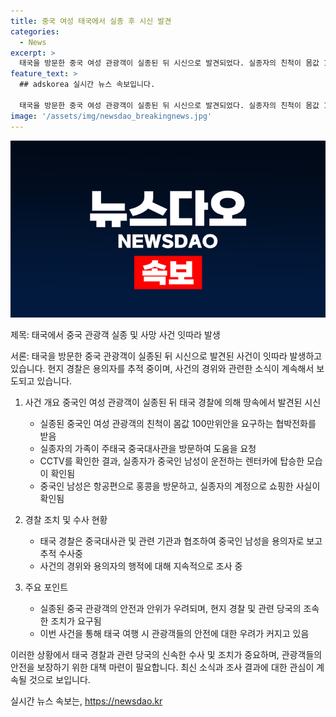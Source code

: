```yaml
---
title: 중국 여성 태국에서 실종 후 시신 발견
categories:
  - News
excerpt: >
  태국을 방문한 중국 여성 관광객이 실종된 뒤 시신으로 발견되었다. 실종자의 친척이 몸값 100만위안(1억9000만원)을 요구하는 협박전화를 받았고, 실종자의 친구가 실종을 경찰에 신고했다. CCTV 영상에서는 실종자가 중국인 남성이 운전하는 렌터카에 탄 모습과, 이후 중국인 남성이 실종자를 차에 태우고 트렁크에서 물건을 꺼내는 모습이 확인되었다. 또한, 이 중국인 남성은 홍콩과 마카오를 방문했고, 경찰은 이를 용의자로 지목하고 추적 중이다.
feature_text: >
  ## adskorea 실시간 뉴스 속보입니다.

  태국을 방문한 중국 여성 관광객이 실종된 뒤 시신으로 발견되었다. 실종자의 친척이 몸값 100만위안(1억9000만원)을 요구하는 협박전화를 받았고, 실종자의 친구가 실종을 경찰에 신고했다. CCTV 영상에서는 실종자가 중국인 남성이 운전하는 렌터카에 탄 모습과, 이후 중국인 남성이 실종자를 차에 태우고 트렁크에서 물건을 꺼내는 모습이 확인되었다. 또한, 이 중국인 남성은 홍콩과 마카오를 방문했고, 경찰은 이를 용의자로 지목하고 추적 중이다.
image: '/assets/img/newsdao_breakingnews.jpg'
---
```


<p><img src="/assets/img/newsdao_breakingnews.jpg" alt="adskorea 속보" /></p>

<p>제목: 태국에서 중국 관광객 실종 및 사망 사건 잇따라 발생</p>

<p>서론:
태국을 방문한 중국 관광객이 실종된 뒤 시신으로 발견된 사건이 잇따라 발생하고 있습니다. 현지 경찰은 용의자를 추적 중이며, 사건의 경위와 관련한 소식이 계속해서 보도되고 있습니다.</p>

<ol>
<li><p>사건 개요
중국인 여성 관광객이 실종된 뒤 태국 경찰에 의해 땅속에서 발견된 시신</p>

<ul>
<li>실종된 중국인 여성 관광객의 친척이 몸값 100만위안을 요구하는 협박전화를 받음</li>
<li>실종자의 가족이 주태국 중국대사관을 방문하여 도움을 요청</li>
<li>CCTV를 확인한 결과, 실종자가 중국인 남성이 운전하는 렌터카에 탑승한 모습이 확인됨</li>
<li>중국인 남성은 항공편으로 홍콩을 방문하고, 실종자의 계정으로 쇼핑한 사실이 확인됨</li>
</ul></li>
<li><p>경찰 조치 및 수사 현황</p>

<ul>
<li>태국 경찰은 중국대사관 및 관련 기관과 협조하여 중국인 남성을 용의자로 보고 추적 수사중</li>
<li>사건의 경위와 용의자의 행적에 대해 지속적으로 조사 중</li>
</ul></li>
<li><p>주요 포인트</p>

<ul>
<li>실종된 중국 관광객의 안전과 안위가 우려되며, 현지 경찰 및 관련 당국의 조속한 조치가 요구됨</li>
<li>이번 사건을 통해 태국 여행 시 관광객들의 안전에 대한 우려가 커지고 있음</li>
</ul></li>
</ol>

<p>이러한 상황에서 태국 경찰과 관련 당국의 신속한 수사 및 조치가 중요하며, 관광객들의 안전을 보장하기 위한 대책 마련이 필요합니다. 최신 소식과 조사 결과에 대한 관심이 계속될 것으로 보입니다.</p>
실시간 뉴스 속보는, <a href="https://newsdao.kr" rel="dofollow">https://newsdao.kr</a>


